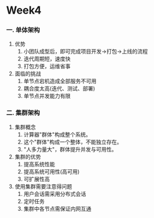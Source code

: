 # Week4

### 一. 单体架构

1. 优势
   1. 小团队成型后，即可完成项目开发->打包->上线的流程
   2. 迭代周期短，速度快
   3. 打包方便，运维省事
2. 面临的挑战
   1. 单节点宕机造成全部服务不可用
   2. 耦合度太高(迭代、测试、部署)
   3. 单节点并发能力有限

### 二. 集群架构

1. 集群概念
   1. 计算器"群体"构成整个系统。
   2. 这个"群体"构成一个整体，不能独立存在。
   3. "人多力量大"，群体提升并发与可用性。
2. 集群的优势
   1. 提高系统性能
   2. 提高系统可用性(高可用)
   3. 可扩展性高
3. 使用集群需要注意得问题
   1. 用户会话需采用分布式会话
   2. 定时任务
   3. 集群中各节点需保证内网互通